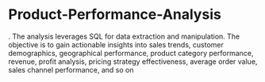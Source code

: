 # Product-Performance-Analysis
. The analysis leverages SQL for data extraction and manipulation. The objective is to gain actionable insights into sales trends, customer demographics, geographical performance, product category performance, revenue, profit analysis, pricing strategy effectiveness, average order value, sales channel performance, and so on
